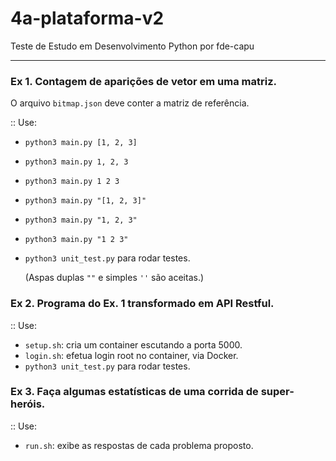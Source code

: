 # 4a-plataforma-v2
Teste de Estudo em Desenvolvimento Python
por fde-capu

---

### Ex 1. Contagem de aparições de vetor em uma matriz.

O arquivo `bitmap.json` deve conter a matriz de referência.

:: Use: 

- `python3 main.py [1, 2, 3]`
- `python3 main.py 1, 2, 3`
- `python3 main.py 1 2 3`
- `python3 main.py "[1, 2, 3]"`
- `python3 main.py "1, 2, 3"`
- `python3 main.py "1 2 3"`
- `python3 unit_test.py` para rodar testes.

	(Aspas duplas `""` e simples `''` são aceitas.)

### Ex 2. Programa do Ex. 1 transformado em API Restful.

:: Use:

- `setup.sh`: cria um container escutando a porta 5000.
- `login.sh`: efetua login root no container, via Docker.
- `python3 unit_test.py` para rodar testes.

### Ex 3. Faça algumas estatísticas de uma corrida de super-heróis.

:: Use:

- `run.sh`: exibe as respostas de cada problema proposto.
